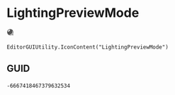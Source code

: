 # LightingPreviewMode
![](/img/LightingPreviewMode.png)

``` CSharp
EditorGUIUtility.IconContent("LightingPreviewMode")
```
## GUID
```
-6667418467379632534
```
